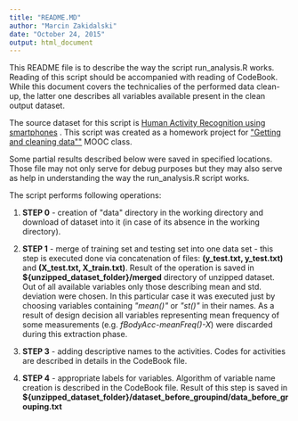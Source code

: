 ```yaml
---
title: "README.MD"
author: "Marcin Zakidalski"
date: "October 24, 2015"
output: html_document
---
```


This README file is to describe the way the script run_analysis.R works. Reading of this script should be accompanied with reading of CodeBook. While this document covers the technicalies of the performed data clean-up, the latter one describes all variables available present in the clean output dataset.

The source dataset for this script is [Human Activity Recognition using smartphones](http://archive.ics.uci.edu/ml/datasets/Human+Activity+Recognition+Using+Smartphones) . This script was created as a homework project for ["Getting and cleaning data""](https://www.coursera.org/course/getdata) MOOC class.

Some partial results described below were saved in specified locations. Those file may not only serve for debug purposes but they may also serve as help in understanding the way the run_analysis.R script works. 

The script performs following operations:

1. **STEP 0** - creation of "data" directory  in the working directory and download of dataset into it (in case of its absence in the working directory). 

2. **STEP 1** - merge of training set and testing set into one data set - this step is executed done via concatenation of files: **(y_test.txt, y_test.txt)** and **(X_test.txt, X_train.txt)**. Result of the operation is saved in **${unzipped_dataset_folder}/merged** directory of unzipped dataset. 
Out of all available variables only those describing mean and std. deviation were chosen. In this particular case it was executed just by choosing variables containing _"mean()"_ or _"st()"_ in their names. As a result of design decision all variables representing mean frequency of some measurements (e.g. _fBodyAcc-meanFreq()-X_) were discarded during this extraction phase.

3. **STEP 3** - adding  descriptive names to the activities. Codes for activities are described in details in the CodeBook file.

4. **STEP 4** - appropriate labels for variables. Algorithm of variable name creation is described in the CodeBook file. Result of this step is saved in **${unzipped_dataset_folder}/dataset_before_groupind/data_before_grouping.txt**


